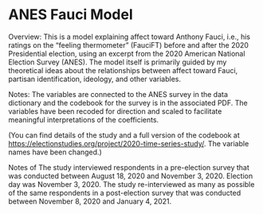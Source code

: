 # ANES Fauci Model

Overview:
This is a model explaining affect toward Anthony Fauci, i.e., his ratings on the “feeling thermometer” (FauciFT) before and after the 2020 Presidential election, using an excerpt from the 2020 American National Election Survey (ANES).
The model itself is primarily guided by my theoretical ideas about the relationships between affect toward Fauci, partisan identification, ideology, and other variables.

Notes:
The variables are connected to the ANES survey in the data dictionary and the codebook for the survey is in the associated PDF. The variables have been recoded for direction and scaled
to facilitate meaningful interpretations of the coefficients.

(You can find details of the study and a full version
of the codebook at https://electionstudies.org/project/2020-time-series-study/.
The variable names have been changed.) 

Notes of The study interviewed respondents in a pre-election survey that was conducted between August 18, 2020 and November
3, 2020. Election day was November 3, 2020. The study re-interviewed as many as
possible of the same respondents in a post-election survey that was conducted between
November 8, 2020 and January 4, 2021.

